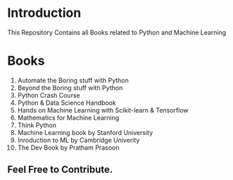 # Introduction

This Repository Contains all Books related to Python and Machine Learning

# Books

1. Automate the Boring stuff with Python
2. Beyond the Boring stuff with Python 
3. Python Crash Course
4. Python & Data Science Handbook
5. Hands on Machine Learning with Scikit-learn & Tensorflow
6. Mathematics for Machine Learning
7. Think Python
8. Machine Learning book by Stanford University
9. Inroduction to ML by Cambridge Univerity
10. The Dev Book by Pratham Prasoon

## Feel Free to Contribute.
